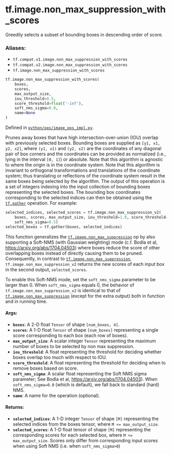 <div itemscope itemtype="http://developers.google.com/ReferenceObject">
<meta itemprop="name" content="tf.image.non_max_suppression_with_scores" />
<meta itemprop="path" content="Stable" />
</div>

# tf.image.non_max_suppression_with_scores

Greedily selects a subset of bounding boxes in descending order of score.

### Aliases:

* `tf.compat.v1.image.non_max_suppression_with_scores`
* `tf.compat.v2.image.non_max_suppression_with_scores`
* `tf.image.non_max_suppression_with_scores`

``` python
tf.image.non_max_suppression_with_scores(
    boxes,
    scores,
    max_output_size,
    iou_threshold=0.5,
    score_threshold=float('-inf'),
    soft_nms_sigma=0.0,
    name=None
)
```



Defined in [`python/ops/image_ops_impl.py`](/code/stable/tensorflow/python/ops/image_ops_impl.py).

<!-- Placeholder for "Used in" -->

Prunes away boxes that have high intersection-over-union (IOU) overlap
with previously selected boxes.  Bounding boxes are supplied as
`[y1, x1, y2, x2]`, where `(y1, x1)` and `(y2, x2)` are the coordinates of any
diagonal pair of box corners and the coordinates can be provided as normalized
(i.e., lying in the interval `[0, 1]`) or absolute.  Note that this algorithm
is agnostic to where the origin is in the coordinate system.  Note that this
algorithm is invariant to orthogonal transformations and translations
of the coordinate system; thus translating or reflections of the coordinate
system result in the same boxes being selected by the algorithm.
The output of this operation is a set of integers indexing into the input
collection of bounding boxes representing the selected boxes.  The bounding
box coordinates corresponding to the selected indices can then be obtained
using the <a href="../../tf/gather.md"><code>tf.gather</code></a> operation.  For example:
  ```python
  selected_indices, selected_scores = tf.image.non_max_suppression_v2(
      boxes, scores, max_output_size, iou_threshold=1.0, score_threshold=0.1,
      soft_nms_sigma=0.5)
  selected_boxes = tf.gather(boxes, selected_indices)
  ```

This function generalizes the <a href="../../tf/image/non_max_suppression.md"><code>tf.image.non_max_suppression</code></a> op by also
supporting a Soft-NMS (with Gaussian weighting) mode (c.f.
Bodla et al, https://arxiv.org/abs/1704.04503) where boxes reduce the score
of other overlapping boxes instead of directly causing them to be pruned.
Consequently, in contrast to <a href="../../tf/image/non_max_suppression.md"><code>tf.image.non_max_suppression</code></a>,
`tf.image.non_max_suppression_v2` returns the new scores of each input box in
the second output, `selected_scores`.

To enable this Soft-NMS mode, set the `soft_nms_sigma` parameter to be
larger than 0.  When `soft_nms_sigma` equals 0, the behavior of
`tf.image.non_max_suppression_v2` is identical to that of
<a href="../../tf/image/non_max_suppression.md"><code>tf.image.non_max_suppression</code></a> (except for the extra output) both in function
and in running time.

#### Args:


* <b>`boxes`</b>: A 2-D float `Tensor` of shape `[num_boxes, 4]`.
* <b>`scores`</b>: A 1-D float `Tensor` of shape `[num_boxes]` representing a single
  score corresponding to each box (each row of boxes).
* <b>`max_output_size`</b>: A scalar integer `Tensor` representing the maximum number
  of boxes to be selected by non max suppression.
* <b>`iou_threshold`</b>: A float representing the threshold for deciding whether boxes
  overlap too much with respect to IOU.
* <b>`score_threshold`</b>: A float representing the threshold for deciding when to
  remove boxes based on score.
* <b>`soft_nms_sigma`</b>: A scalar float representing the Soft NMS sigma parameter;
  See Bodla et al, https://arxiv.org/abs/1704.04503).  When
  `soft_nms_sigma=0.0` (which is default), we fall back to standard (hard)
  NMS.
* <b>`name`</b>: A name for the operation (optional).


#### Returns:


* <b>`selected_indices`</b>: A 1-D integer `Tensor` of shape `[M]` representing the
  selected indices from the boxes tensor, where `M <= max_output_size`.
* <b>`selected_scores`</b>: A 1-D float tensor of shape `[M]` representing the
  corresponding scores for each selected box, where `M <= max_output_size`.
  Scores only differ from corresponding input scores when using Soft NMS
  (i.e. when `soft_nms_sigma>0`)